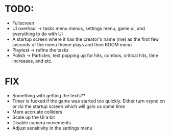 # TODO:
- Fullscreen
- UI overhaul -> tasks menu menus, settings menu, game ui, and everything to do with UI
- A startup screen where it has the creator's name (me) as the first few seconds of the menu theme plays and then BOOM menu 
- Playtest -> refine the tasks
- Polish -> Particles, text popping up for hits, combos, critical hits, time increases, and etc.

# FIX 
- Something with getting the texts??
- Timer is fucked if the game was started too quickly. Either turn vsync on or do the startup screen which will gain us some time
- More accruate colliders
- Scale up the UI a bit
- Disable camera movements 
- Adjust sensitivity in the settings menu
